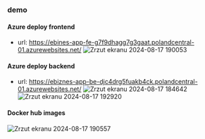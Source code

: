 ### demo 

#### Azure deploy frontend
- url: https://ebines-app-fe-g7f9dhagg7g3gaat.polandcentral-01.azurewebsites.net/
  ![Zrzut ekranu 2024-08-17 190053](https://github.com/user-attachments/assets/f5321a03-c220-4dd6-a874-10d127b05e94)


#### Azure deploy backend
- url: https://ebiznes-app-be-djc4drg5fuakb4ck.polandcentral-01.azurewebsites.net/
![Zrzut ekranu 2024-08-17 184642](https://github.com/user-attachments/assets/bfaf3d8a-fd51-4840-b4b2-4c12f442e904)
![Zrzut ekranu 2024-08-17 192920](https://github.com/user-attachments/assets/9dfc615b-b633-4d15-a7d5-ced997fd880b)


#### Docker hub images
![Zrzut ekranu 2024-08-17 190557](https://github.com/user-attachments/assets/e6bc5a5a-df02-4911-b040-4381cfc9e011)
